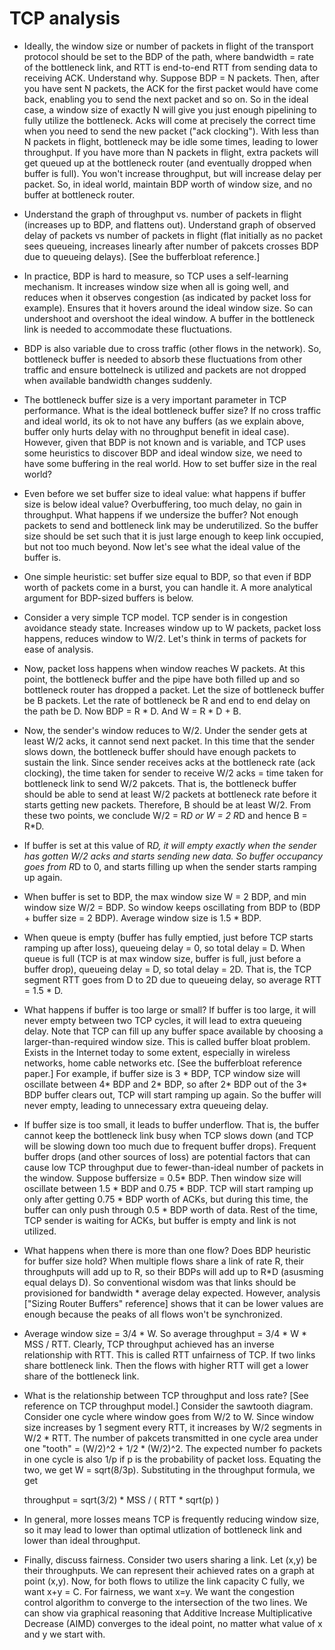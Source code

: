 TCP analysis
==============

* Ideally, the window size or number of packets in flight of the
  transport protocol should be set to the BDP of the path, where
  bandwidth = rate of the bottleneck link, and RTT is end-to-end RTT
  from sending data to receiving ACK. Understand why. Suppose BDP = N
  packets. Then, after you have sent N packets, the ACK for the first
  packet would have come back, enabling you to send the next packet
  and so on. So in the ideal case, a window size of exactly N will
  give you just enough pipelining to fully utilize the
  bottleneck. Acks will come at precisely the correct time when you
  need to send the new packet ("ack clocking"). With less than N
  packets in flight, bottleneck may be idle some times, leading to
  lower throughput. If you have more than N packets in flight, extra
  packets will get queued up at the bottleneck router (and eventually
  dropped when buffer is full). You won't increase throughput, but
  will increase delay per packet. So, in ideal world, maintain BDP
  worth of window size, and no buffer at bottleneck router.

* Understand the graph of throughput vs. number of packets in flight
  (increases up to BDP, and flattens out). Understand graph of
  observed delay of packets vs number of packets in flight (flat
  initially as no packet sees queueing, increases linearly after
  number of pakcets crosses BDP due to queueing delays). [See the
  bufferbloat reference.]

* In practice, BDP is hard to measure, so TCP uses a self-learning
  mechanism. It increases window size when all is going well, and
  reduces when it observes congestion (as indicated by packet loss for
  example). Ensures that it hovers around the ideal window size. So
  can undershoot and overshoot the ideal window. A buffer in the
  bottleneck link is needed to accommodate these fluctuations.

* BDP is also variable due to cross traffic (other flows in the
  network). So, bottleneck buffer is needed to absorb these
  fluctuations from other traffic and ensure bottelneck is utilized
  and packets are not dropped when available bandwidth changes
  suddenly. 

* The bottleneck buffer size is a very important parameter in TCP
  performance. What is the ideal bottleneck buffer size? If no cross
  traffic and ideal world, its ok to not have any buffers (as we
  explain above, buffer only hurts delay with no throughput benefit in
  ideal case). However, given that BDP is not known and is variable,
  and TCP uses some heuristics to discover BDP and ideal window size,
  we need to have some buffering in the real world. How to set buffer
  size in the real world?

* Even before we set buffer size to ideal value: what happens if
  buffer size is below ideal value? Overbuffering, too much delay, no
  gain in throughput. What happens if we undersize the buffer? Not
  enough packets to send and bottleneck link may be underutilized. So
  the buffer size should be set such that it is just large enough to
  keep link occupied, but not too much beyond. Now let's see what the
  ideal value of the buffer is.

* One simple heuristic: set buffer size equal to BDP, so that even if
  BDP worth of packets come in a burst, you can handle it. A more
  analytical argument for BDP-sized buffers is below.

* Consider a very simple TCP model. TCP sender is in congestion
  avoidance steady state. Increases window up to W packets, packet
  loss happens, reduces window to W/2. Let's think in terms of packets
  for ease of analysis.

* Now, packet loss happens when window reaches W packets. At this
  point, the bottleneck buffer and the pipe have both filled up and so
  bottleneck router has dropped a packet. Let the size of bottleneck
  buffer be B packets. Let the rate of bottleneck be R and end to end
  delay on the path be D. Now BDP = R * D. And W = R * D + B.

* Now, the sender's window reduces to W/2. Under the sender gets at
  least W/2 acks, it cannot send next packet. In this time that the
  sender slows down, the bottleneck buffer should have enough packets
  to sustain the link. Since sender receives acks at the bottleneck
  rate (ack clocking), the time taken for sender to receive W/2 acks =
  time taken for bottleneck link to send W/2 pakcets. That is, the
  bottleneck buffer should be able to send at least W/2 packets at
  bottleneck rate before it starts getting new packets. Therefore, B
  should be at least W/2. From these two points, we conclude W/2 = R*D
  or W = 2 R*D and hence B = R*D.

* If buffer is set at this value of R*D, it will empty exactly when
  the sender has gotten W/2 acks and starts sending new data. So
  buffer occupancy goes from R*D to 0, and starts filling up when the
  sender starts ramping up again. 

* When buffer is set to BDP, the max window size W = 2 BDP, and min
  window size W/2 = BDP. So window keeps oscillating from BDP to (BDP +
  buffer size = 2 BDP). Average window size is 1.5 * BDP.

* When queue is empty (buffer has fully emptied, just before TCP
  starts ramping up after loss), queueing delay = 0, so total delay =
  D. When queue is full (TCP is at max window size, buffer is full,
  just before a buffer drop), queueing delay = D, so total delay =
  2D. That is, the TCP segment RTT goes from D to 2D due to queueing
  delay, so average RTT = 1.5 * D.

* What happens if buffer is too large or small? If buffer is too
  large, it will never empty between two TCP cycles, it will lead to
  extra queueing delay. Note that TCP can fill up any buffer space
  available by choosing a larger-than-required window size. This is
  called buffer bloat problem. Exists in the Internet today to some
  extent, especially in wireless networks, home cable networks
  etc. [See the bufferbloat reference paper.] For example, if buffer
  size is 3 * BDP, TCP window size will oscillate between 4* BDP and
  2* BDP, so after 2* BDP out of the 3* BDP buffer clears out, TCP
  will start ramping up again. So the buffer will never empty, leading
  to unnecessary extra queueing delay.

* If buffer size is too small, it leads to buffer underflow. That is,
  the buffer cannot keep the bottleneck link busy when TCP slows down
  (and TCP will be slowing down too much due to frequent buffer
  drops). Frequent buffer drops (and other sources of loss) are
  potential factors that can cause low TCP throughput due to
  fewer-than-ideal number of packets in the window. Suppose buffersize
  = 0.5* BDP. Then window size will oscillate between 1.5 * BDP and
  0.75 * BDP. TCP will start ramping up only after getting 0.75 * BDP
  worth of ACKs, but during this time, the buffer can only push
  through 0.5 * BDP worth of data. Rest of the time, TCP sender is
  waiting for ACKs, but buffer is empty and link is not utilized.

* What happens when there is more than one flow? Does BDP heuristic
  for buffer size hold? When multiple flows share a link of rate R,
  their throughputs will add up to R, so their BDPs will add up to R*D
  (asusming equal delays D). So conventional wisdom was that links
  should be provisioned for bandwidth * average delay
  expected. However, analysis ["Sizing Router Buffers" reference]
  shows that it can be lower values are enough because the peaks of
  all flows won't be synchronized.

* Average window size = 3/4 * W. So average throughput = 3/4 * W * MSS
  / RTT. Clearly, TCP throughput achieved has an inverse relationship
  with RTT. This is called RTT unfairness of TCP. If two links share
  bottleneck link. Then the flows with higher RTT will get a lower
  share of the bottleneck link.

* What is the relationship between TCP throughput and loss rate? [See
  reference on TCP throughput model.]  Consider the sawtooth
  diagram. Consider one cycle where window goes from W/2 to W. Since
  window size increases by 1 segment every RTT, it increases by W/2
  segments in W/2 * RTT. The number of pakcets transmitted in one
  cycle area under one "tooth" = (W/2)^2 + 1/2 * (W/2)^2. The expected
  number fo packets in one cycle is also 1/p if p is the probability
  of packet loss. Equating the two, we get W =
  sqrt(8/3p). Substituting in the throughput formula, we get

  throughput = sqrt(3/2) * MSS / ( RTT * sqrt(p) )

* In general, more losses means TCP is frequently reducing window
  size, so it may lead to lower than optimal utlization of bottleneck
  link and lower than ideal throughput.

* Finally, discuss fairness. Consider two users sharing a link. Let
  (x,y) be their throughputs. We can represent their achieved rates on
  a graph at point (x,y). Now, for both flows to utilize the link
  capacity C fully, we want x+y = C. For fairness, we want x=y. We
  want the congestion control algorithm to converge to the
  intersection of the two lines. We can show via graphical reasoning
  that Additive Increase Multiplicative Decrease (AIMD) converges to
  the ideal point, no matter what value of x and y we start with.

